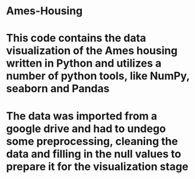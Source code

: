 # Ames-Housing
# This code contains the data visualization of the Ames housing written in Python and utilizes a number of python tools, like NumPy, seaborn and Pandas
# The data was imported from a google drive and had to undego some preprocessing, cleaning the data and filling in the null values to prepare it for the visualization stage
